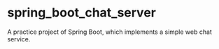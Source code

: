 # spring_boot_chat_server
A practice project of Spring Boot, which implements a simple web chat service.

